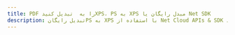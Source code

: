 ---title: PDF را به  تبدیل کنیدXPS، PS به XPS مبدل رایگان یا Net SDKdescription: تبدیل رایگانPS به XPS با استفاده از Net Cloud APIs & SDK همچنین اسناد PDF را در Cloud ایجاد، ویرایش و رندر کنید.---
